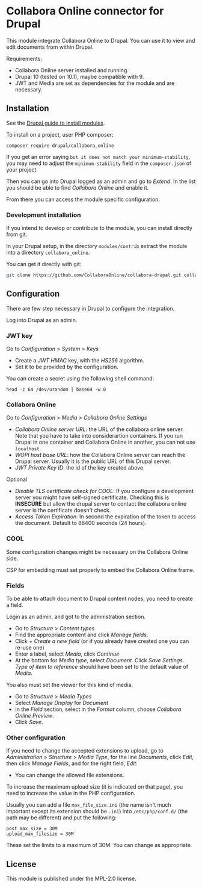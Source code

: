 Collabora Online connector for Drupal
=====================================

This module integrate Collabora Online to Drupal. You can use it to
view and edit documents from within Drupal.

Requirements:

- Collabora Online server installed and running.
- Drupal 10 (tested on 10.1), maybe compatible with 9.
- JWT and Media are set as dependencies for the module and are
  necessary.

Installation
------------

See the [Drupal guide to install
modules](https://www.drupal.org/docs/extending-drupal/installing-modules).

To install on a project, user PHP composer:

```shell
composer require drupal/collabora_online
```

If you get an error saying `but it does not match your
minimum-stability`, you may need to adjust the `minimum-stability`
field in the `composer.json` of your project.

Then you can go into Drupal logged as an admin and go to _Extend_. In
the list you should be able to find _Collabora Online_ and enable it.

From there you can access the module specific configuration.

### Development installation

If you intend to develop or contribute to the module, you can install
directly from git.

In your Drupal setup, in the directory `modules/contrib` extract the
module into a directory `collabora_online`.

You can get it directly with git:

```sh
git clone https://github.com/CollaboraOnline/collabora-drupal.git collabora_online
```

Configuration
-------------

There are few step necessary in Drupal to configure the integration.

Log into Drupal as an admin.

### JWT key

Go to _Configuration_ > _System_ > _Keys_

- Create a _JWT HMAC_ key, with the _HS256_ algorithm.
- Set it to be provided by the configuration.

You can create a secret using the following shell command:

```shell
head -c 64 /dev/urandom | base64 -w 0
```

### Collabora Online

Go to _Configuration_ > _Media_ > _Collabora Online Settings_

- _Collabora Online server URL_: the URL of the collabora online
  server. Note that you have to take into considerartion containers. If
  you run Drupal in one container and Collabora Online in another, you
  can not use `localhost`.
- _WOPI host base URL_: how the Collabora Online server can reach the
  Drupal server. Usually it is the public URL of this Drupal server.
- _JWT Private Key ID_: the id of the key created above.

Optional

- _Disable TLS certificate check for COOL_: If you configure a
  development server you might have self-signed certificate. Checking
  this is **INSECURE** but allow the drupal server to contact the
  collabora online server is the certificate doesn't check.
- _Access Token Expiration_: In second the expiration of the token to
  access the document. Default to 86400 seconds (24 hours).

### COOL

Some configuration changes might be necessary on the Collabora Online
side.

CSP for embedding must set properly to embed the Collabora Online
frame.

### Fields

To be able to attach document to Drupal content nodes, you need to
create a field.

Login as an admin, and got to the admnistration section.

- Go to _Structure_ > _Content types_
- Find the appropriate content and click _Manage fields_.
- Click _+ Create a new field_ (or if you already have created one you
  can re-use one)
- Enter a label, select _Media_, click _Continue_
- At the bottom for _Media type_, select _Document_. Click _Save
  Settings_. _Type of item to reference_ should have been set to the
  default value of _Media_.

You also must set the viewer for this kind of media.

- Go to _Structure_ > _Media Types_
- Select _Manage Display_ for _Document_
- In the _Field_ section, select in the _Format_ column, choose
  _Collabora Online Preview_.
- Click _Save_.

### Other configuration

If you need to change the accepted extensions to upload, go to
_Administration_ > _Structure_ > _Media Type_, for the line
_Documents_, click _Edit_, then click _Manage Fields_, and for the
right field, _Edit_:

- You can change the allowed file extensions.

To increase the maximum upload size (it is indicated on that page),
you need to increase the value in the PHP configuration.

Usually you can add a file `max_file_size.ini` (the name isn't much
important except its extension should be `.ini`) into
`/etc/php/conf.d/` (the path may be different) and put the following:

```
post_max_size = 30M
upload_max_filesize = 30M
```

These set the limits to a maximum of 30M. You can change as appropriate.

License
-------

This module is published under the MPL-2.0 license.
